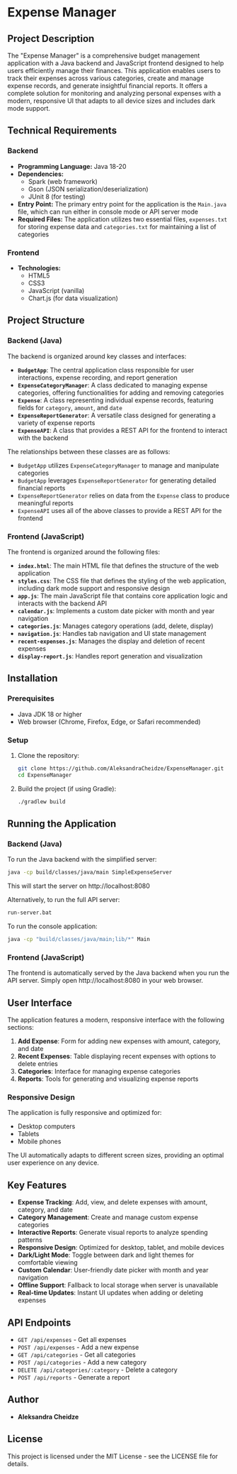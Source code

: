 # Expense Manager

## Project Description

The "Expense Manager" is a comprehensive budget management application with a Java backend and JavaScript frontend designed to help users efficiently manage their finances. This application enables users to track their expenses across various categories, create and manage expense records, and generate insightful financial reports. It offers a complete solution for monitoring and analyzing personal expenses with a modern, responsive UI that adapts to all device sizes and includes dark mode support.

## Technical Requirements

### Backend
- **Programming Language:** Java 18-20
- **Dependencies:**
  - Spark (web framework)
  - Gson (JSON serialization/deserialization)
  - JUnit 8 (for testing)
- **Entry Point:** The primary entry point for the application is the `Main.java` file, which can run either in console mode or API server mode
- **Required Files:** The application utilizes two essential files, `expenses.txt` for storing expense data and `categories.txt` for maintaining a list of categories

### Frontend
- **Technologies:**
  - HTML5
  - CSS3
  - JavaScript (vanilla)
  - Chart.js (for data visualization)

## Project Structure

### Backend (Java)
The backend is organized around key classes and interfaces:

- **`BudgetApp`**: The central application class responsible for user interactions, expense recording, and report generation
- **`ExpenseCategoryManager`**: A class dedicated to managing expense categories, offering functionalities for adding and removing categories
- **`Expense`**: A class representing individual expense records, featuring fields for `category`, `amount`, and `date`
- **`ExpenseReportGenerator`**: A versatile class designed for generating a variety of expense reports
- **`ExpenseAPI`**: A class that provides a REST API for the frontend to interact with the backend

The relationships between these classes are as follows:

- `BudgetApp` utilizes `ExpenseCategoryManager` to manage and manipulate categories
- `BudgetApp` leverages `ExpenseReportGenerator` for generating detailed financial reports
- `ExpenseReportGenerator` relies on data from the `Expense` class to produce meaningful reports
- `ExpenseAPI` uses all of the above classes to provide a REST API for the frontend

### Frontend (JavaScript)
The frontend is organized around the following files:

- **`index.html`**: The main HTML file that defines the structure of the web application
- **`styles.css`**: The CSS file that defines the styling of the web application, including dark mode support and responsive design
- **`app.js`**: The main JavaScript file that contains core application logic and interacts with the backend API
- **`calendar.js`**: Implements a custom date picker with month and year navigation
- **`categories.js`**: Manages category operations (add, delete, display)
- **`navigation.js`**: Handles tab navigation and UI state management
- **`recent-expenses.js`**: Manages the display and deletion of recent expenses
- **`display-report.js`**: Handles report generation and visualization

## Installation

### Prerequisites

- Java JDK 18 or higher
- Web browser (Chrome, Firefox, Edge, or Safari recommended)

### Setup

1. Clone the repository:
   ```bash
   git clone https://github.com/AleksandraCheidze/ExpenseManager.git
   cd ExpenseManager
   ```

2. Build the project (if using Gradle):
   ```bash
   ./gradlew build
   ```

## Running the Application

### Backend (Java)

To run the Java backend with the simplified server:

```bash
java -cp build/classes/java/main SimpleExpenseServer
```

This will start the server on http://localhost:8080

Alternatively, to run the full API server:

```bash
run-server.bat
```

To run the console application:

```bash
java -cp "build/classes/java/main;lib/*" Main
```

### Frontend (JavaScript)

The frontend is automatically served by the Java backend when you run the API server. Simply open http://localhost:8080 in your web browser.

## User Interface

The application features a modern, responsive interface with the following sections:

1. **Add Expense**: Form for adding new expenses with amount, category, and date
2. **Recent Expenses**: Table displaying recent expenses with options to delete entries
3. **Categories**: Interface for managing expense categories
4. **Reports**: Tools for generating and visualizing expense reports

### Responsive Design

The application is fully responsive and optimized for:
- Desktop computers
- Tablets
- Mobile phones

The UI automatically adapts to different screen sizes, providing an optimal user experience on any device.

## Key Features

- **Expense Tracking**: Add, view, and delete expenses with amount, category, and date
- **Category Management**: Create and manage custom expense categories
- **Interactive Reports**: Generate visual reports to analyze spending patterns
- **Responsive Design**: Optimized for desktop, tablet, and mobile devices
- **Dark/Light Mode**: Toggle between dark and light themes for comfortable viewing
- **Custom Calendar**: User-friendly date picker with month and year navigation
- **Offline Support**: Fallback to local storage when server is unavailable
- **Real-time Updates**: Instant UI updates when adding or deleting expenses

## API Endpoints

- `GET /api/expenses` - Get all expenses
- `POST /api/expenses` - Add a new expense
- `GET /api/categories` - Get all categories
- `POST /api/categories` - Add a new category
- `DELETE /api/categories/:category` - Delete a category
- `POST /api/reports` - Generate a report

## Author

- **Aleksandra Cheidze**

## License

This project is licensed under the MIT License - see the LICENSE file for details.